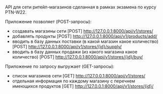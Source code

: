 API для сети ритейл-магазинов сделанная в рамках экзамена по курсу PTN-W22.

Приложение позволяет (POST-запросы):
- создавать магазины сети
[POST] http://127.0.0.1:8000/api/v1/stores/
- добавлять продукты
[POST] http://127.0.0.1:8000/api/v1/products/add/
- вводить в базу данных поставки (в какой магазин какое количество)
[POST] http://127.0.0.1:8000/api/v1/stores/{id}/supply/
- вводить в базу данных продажи (из какого магазина какое количество)
[POST] http://127.0.0.1:8000/api/v1/stores/{id}/buy/

Приложение по запросу выгружает (GET-запросы):
- список магазинов сети
[GET] http://127.0.0.1:8000/api/v1/stores/
- отдельная информация по каждому магазину с перечнем имеющихся продуктов
[GET] http://127.0.0.1:8000/api/v1/stores/{id}/

